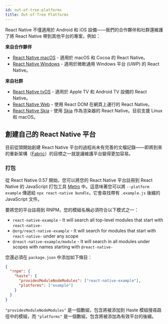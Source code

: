 ```yaml
---
id: out-of-tree-platforms
title: Out-of-Tree Platforms
---
```


React Native 不僅適用於 Android 和 iOS 設備——我們的合作夥伴和社群還維護了將 React Native 帶到其他平台的專案，例如：

**來自合作夥伴**

- [React Native macOS](https://github.com/microsoft/react-native-macos) - 適用於 macOS 和 Cocoa 的 React Native。
- [React Native Windows](https://github.com/microsoft/react-native-windows) - 適用於微軟通用 Windows 平台 (UWP) 的 React Native。

**來自社群**

- [React Native tvOS](https://github.com/react-native-tvos/react-native-tvos) - 適用於 Apple TV 和 Android TV 設備的 React Native。
- [React Native Web](https://github.com/necolas/react-native-web) - 使用 React DOM 在網頁上運行的 React Native。
- [React Native Skia](https://github.com/react-native-skia/react-native-skia) - 使用 [Skia](https://skia.org/) 作為渲染器的 React Native。目前支援 Linux 和 macOS。

## 創建自己的 React Native 平台

目前從頭開始創建 React Native 平台的過程尚未有完善的文檔記錄——即將到來的重新架構（[Fabric](/blog/2018/06/14/state-of-react-native-2018)）的目標之一就是讓維護平台變得更加容易。

### 打包

從 React Native 0.57 開始，您可以將您的 React Native 平台註冊到 React Native 的 JavaScript 打包工具 [Metro](https://facebook.github.io/metro/) 中。這意味著您可以將 `--platform example` 傳遞給 `npx react-native bundle`，它會尋找帶有 `.example.js` 後綴的 JavaScript 文件。

要將您的平台註冊到 RNPM，您的模組名稱必須符合以下模式之一：

- `react-native-example` - It will search all top-level modules that start with `react-native-`
- `@org/react-native-example` - It will search for modules that start with `react-native-` under any scope
- `@react-native-example/module` - It will search in all modules under scopes with names starting with `@react-native-`

您還必須在 `package.json` 中添加如下條目：

```json
{
  "rnpm": {
    "haste": {
      "providesModuleNodeModules": ["react-native-example"],
      "platforms": ["example"]
    }
  }
}
```

`"providesModuleNodeModules"` 是一個數組，包含將被添加到 Haste 模組搜尋路徑中的模組，而 `"platforms"` 是一個數組，包含將被添加為有效平台的後綴。